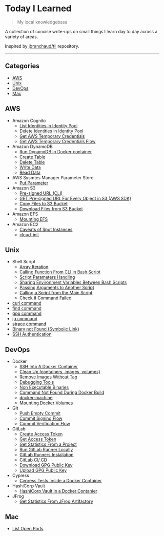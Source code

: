 # Today I Learned

> My local knowledgebase

A collection of concise write-ups on small things I learn day to day across a variety of areas.

Inspired by [jbranchaud/til](https://github.com/jbranchaud/til) repository.

---

## Categories

- [AWS](#aws)
- [Unix](#unix)
- [DevOps](#devops)
- [Mac](#mac)

## AWS
- Amazon Cognito
    - [List Identities in Identity Pool](aws/Amazon-Cognito/list-identities.md)
    - [Delete Identities in Identity Pool](aws/Amazon-Cognito/delete-identities.md)
    - [Get AWS Temporary Credentials](/aws/Amazon-Cognito/temporary-credentials.md)
    - [Get AWS Temporary Credentials Flow](/aws/Amazon-Cognito/temporary-credentials-flow.md)
- Amazon DynamoDB
    - [Run DynamoDB in Docker container](/aws/Amazon-DynamoDB/run-dynamodb-locally.md)
    - [Create Table](/aws/Amazon-DynamoDB/dynamodb-create-table.md)
    - [Delete Table](/aws/Amazon-DynamoDB/dynamodb-delete-table.md)
    - [Write Data](/aws/Amazon-DynamoDB/dynamodb-write.md)
    - [Read Data](/aws/Amazon-DynamoDB/dynamodb-read.md)
- AWS Sysmtes Manager Parameter Store
    - [Put Parameter](/aws/AWS-SSM/put-parameter-ssm.md)
- Amazon S3
    - [Pre-signed URL (CLI)](aws/Amazon-S3/s3-pre-signed-url.md)
    - [GET Pre-signed URL For Every Object in S3 (AWS SDK)](/aws/Amazon-S3/pre-signed-url-for-each-object.md)
    - [Copy Files to S3 Bucket](/aws/Amazon-S3/copy-files-to-s3.md)
    - [Download Files from S3 Bucket](/aws/Amazon-S3/download-files-from-s3.md)
- Amazon EFS
    - [Mounting EFS](/aws/Amazon-EFS/mounting-efs.md)
- Amazon EC2
    - [Caveats of Spot Instances](/aws/Amazon-EC2/spot-instances.md)
    - [cloud-init](/aws/Amazon-EC2/cloud-init.md)

## Unix
- Shell Script
    - [Array Iteration](/unix/array-iteration.md)
    - [Calling Function From CLI in Bash Script](/unix/call-function-from-script.md)
    - [Script Parameters Handling](/unix/script-parameters-handling.md)
    - [Sharing Environment Variables Between Bash Scripts](/unix/sharing-env-variables.md)
    - [Passing Arguments to Another Script](/unix/passing-arguments-to-script.md)
    - [Calling a Script from the Main Script](/unix/calling-script-from-main-script.md)
    - [Check if Command Failed](/unix/command-exit-code.md)
- [curl command](/unix/curl-command.md)
- [find command](/unix/find-command.md)
- [gpg command](/unix/gpg-command.md)
- [jq command](/unix/jq-command.md)
- [strace command](/unix/trace-command.md)
- [Binary not Found (Symbolic Link)](/unix/binary-not-found.md)
- [SSH Authentication](/unix/ssh-authentication.md)

## DevOps
- Docker
    - [SSH Into A Docker Container](/devops/docker/ssh-into-a-docker-container.md)
    - [Clean Up (containers, images, volumes)](/devops/docker/clean-up.md)
    - [Remove Images Without Tag](/devops/docker/remove-images-without-tag.md)
    - [Debugging Tools](/devops/docker/debugging-tools.md)
    - [Non Executable Binaries](/unix/non-executable-binary.md)
    - [Command Not Found During Docker Build](/devops/docker/command-not-found.md)
    - [docker-machine](/devops/docker/docker-machine.md)
    - [Mounting Docker Volumes](/devops/docker/mounting-volumes.md)
- Git
    - [Push Empty Commit](/devops/git/push-empty-commit.md)
    - [Commit Signing Flow](/devops/git/commit-signing.md)
    - [Commit Verification Flow](/devops/git/commit-verification.md)
- GitLab
    - [Create Access Token](/devops/gitlab/create-access-token-gitlab.md)
    - [Get Access Token](/devops/gitlab/get-access-token-gitlab.md)
    - [Get Statistics From a Project](/devops/gitlab/get-statistics-gitlab.md)
    - [Run GitLab Runner Locally](/devops/gitlab/run-gitlab-runner-locally.md)
    - [GitLab Runners Installation](/devops/gitlab/install-gitlab-runners.md)
    - [GitLab CI/ CD](/devops/gitlab/gitlab-ci-cd.md)
    - [Download GPG Public Key](/devops/gitlab/get-gpg-key.md)
    - [Upload GPG Public Key](/devops/gitlab/put-gpg-key.md)
- Cypress
    - [Cypress Tests Inside a Docker Container](devops/cypress-docker-container.md)
- HashiCorp Vault
    - [HashiCorp Vault in a Docker Contanier](devops/hashicorp-vault.md)
- JFrog
    - [Get Statistics From JFrog Artifactory](/devops/jfrog/get-statistics.md)

## Mac
- [List Open Ports](mac/list-ports.md)
